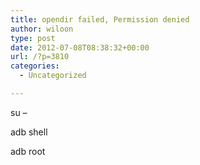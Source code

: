```yaml
---
title: opendir failed, Permission denied
author: wiloon
type: post
date: 2012-07-08T08:38:32+00:00
url: /?p=3810
categories:
  - Uncategorized

---
```

su &#8211;

adb shell

adb root

&nbsp;